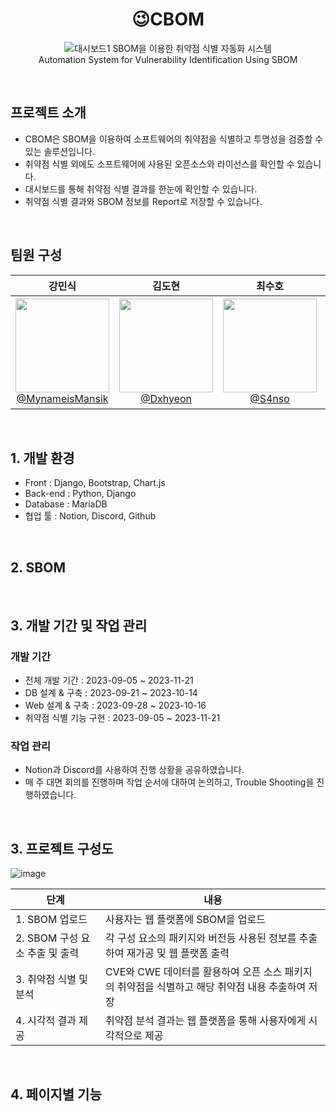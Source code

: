<div align="center">
<h1>😉CBOM</h1>
  
![대시보드1](https://github.com/Dxhyeon/cbom-project/assets/118159407/803a765e-ea6e-4f66-94cb-f4f89b3826eb)
SBOM을 이용한 취약점 식별 자동화 시스템 <br> Automation System for Vulnerability Identification Using SBOM
</div>
<br>

## 프로젝트 소개

 - CBOM은 SBOM을 이용하여 소프트웨어의 취약점을 식별하고 투명성을 검증할 수 있는 솔루션입니다.
 - 취약점 식별 외에도 소프트웨어에 사용된 오픈소스와 라이선스를 확인할 수 있습니다.
 - 대시보드를 통해 취약점 식별 결과를 한눈에 확인할 수 있습니다.
 - 취약점 식별 결과와 SBOM 정보를 Report로 저장할 수 있습니다.
 
<br>

## 팀원 구성

<div align="center">

| **강민식** | **김도현** | **최수호** | **최영훈** |
| :------: |  :------: | :------: | :------: |
| [<img src="https://avatars.githubusercontent.com/u/127810857?v=4" height=150 width=150> <br/> @MynameisMansik](https://github.com/MynameisMansik) | [<img src="https://avatars.githubusercontent.com/u/118159407?v=4" height=150 width=150> <br/> @Dxhyeon](https://github.com/Dxhyeon) | [<img src="https://avatars.githubusercontent.com/u/71062855?v=4" height=150 width=150> <br/> @S4nso](https://github.com/S4nso) | <img src="https://github.com/Dxhyeon/cbom-project/assets/118159407/939243a3-2385-4412-8b76-614a80972694" height=150 width=150> <br/> 최영훈 |

</div>

<br>

## 1. 개발 환경
- Front : Django, Bootstrap, Chart.js
- Back-end : Python, Django
- Database : MariaDB
- 협업 툴 : Notion, Discord, Github
<br>

## 2. SBOM



<br>

## 3. 개발 기간 및 작업 관리

### 개발 기간

- 전체 개발 기간 : 2023-09-05 ~ 2023-11-21
- DB 설계 & 구축 : 2023-09-21 ~ 2023-10-14
- Web 설계 & 구축 : 2023-09-28 ~ 2023-10-16
- 취약점 식별 기능 구현 : 2023-09-05 ~ 2023-11-21

### 작업 관리

 - Notion과 Discord를 사용하여 진행 상황을 공유하였습니다.
 - 매 주 대면 회의를 진행하며 작업 순서에 대하여 논의하고, Trouble Shooting을 진행하였습니다.

<br>

## 3. 프로젝트 구성도

![image](https://github.com/Dxhyeon/cbom-project/assets/118159407/04d74e46-712d-4a58-922f-f3c38c5ec333)

|단계|내용|
|-----|---|
|1. SBOM 업로드|사용자는 웹 플랫폼에 SBOM을 업로드|
|2. SBOM 구성 요소 추출 및 출력|각 구성 요소의 패키지와 버전등 사용된 정보를 추출하여 재가공 및 웹 플랫폼 출력|
|3. 취약점 식별 및 분석|CVE와 CWE 데이터를 활용하여 오픈 소스 패키지의 취약점을 식별하고 해당 취약점 내용 추출하여 저장|
|4. 시각적 결과 제공|취약점 분석 결과는 웹 플랫폼을 통해 사용자에게 시각적으로 제공|

<br>

## 4. 페이지별 기능
